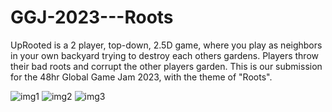 # GGJ-2023---Roots

UpRooted is a 2 player, top-down, 2.5D game, where you play as neighbors in your own backyard trying to destroy each others gardens. Players throw their bad roots and corrupt the other players garden. This is our submission for the 48hr Global Game Jam 2023, with the theme of "Roots".


![img1](https://user-images.githubusercontent.com/49254881/217685537-ec0e34fc-90de-4ce8-a213-3fa09de31217.png)
![img2](https://user-images.githubusercontent.com/49254881/217685538-781ab361-d135-4267-8587-30780d2d5693.jpg)
![img3](https://user-images.githubusercontent.com/49254881/217685544-5cbb9469-d123-435a-8169-7a1799b1d5b6.jpg)
